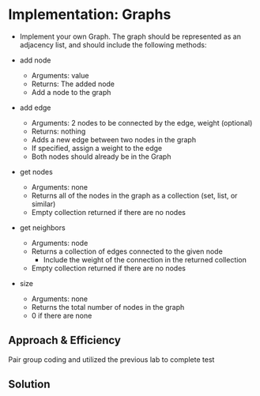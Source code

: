 # Implementation: Graphs

+ Implement your own Graph. The graph should be represented as an adjacency list, and should include the following methods:

+ add node
  + Arguments: value
  + Returns: The added node
  + Add a node to the graph
+ add edge
  + Arguments: 2 nodes to be connected by the edge, weight (optional)
  + Returns: nothing
  + Adds a new edge between two nodes in the graph
  + If specified, assign a weight to the edge
  + Both nodes should already be in the Graph
+ get nodes
  + Arguments: none
  + Returns all of the nodes in the graph as a collection (set, list, or similar)
  + Empty collection returned if there are no nodes
+ get neighbors
  + Arguments: node
  + Returns a collection of edges connected to the given node
    + Include the weight of the connection in the returned collection
  + Empty collection returned if there are no nodes
+ size
  + Arguments: none
  + Returns the total number of nodes in the graph
  + 0 if there are none


## Approach & Efficiency

Pair group coding and utilized the previous lab to complete test

## Solution
<!-- Show how to run your code, and examples of it in action -->
